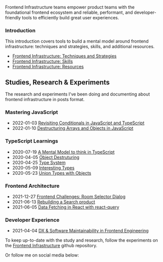 Frontend Infrastructure teams empower product teams with the foundational frontend ecosystem and reliable, performant, and developer-friendly tools to efficiently build great user experiences.

### Introduction

This introduction covers tools to build a mental model around frontend infrastructure: techniques and strategies, skills, and additional resources.

- [Frontend Infrastructure: Techniques and Strategies](/frontend-infrastructure-techniques-and-strategies)
- [Frontend Infrastructure: Skills](/frontend-infrastructure-skills)
- [Frontend Infrastructure: Resources](/frontend-infrastructure-resources)

<div class="series">

## Studies, Research & Experiments

The research and experiments I've been doing and documenting about frontend infrastructure in posts format.

### Mastering JavaScript

- <time class="date">2022-01-03</time> <span>[Revisiting Conditionals in JavaScript and TypeScript](/series/mastering-javascript/revisiting-conditionals-in-javascript-and-typescript)</span>
- <time class="date">2022-01-10</time> <span>[Destructuring Arrays and Objects in JavaScript](/series/mastering-javascript/destructuring-objects-and-arrays)</span>

### TypeScript Learnings

- <time class="date">2020-07-19</time> <span>[A Mental Model to think in TypeScript](/a-mental-model-to-think-in-typescript)</span>
- <time class="date">2020-04-05</time> <span>[Object Destruturing](/series/typescript-learnings/object-destructuring)</span>
- <time class="date">2020-04-25</time> <span>[Type System](/series/typescript-learnings/type-system)</span>
- <time class="date">2020-05-09</time> <span>[Interesting Types](/series/typescript-learnings/interesting-types)</span>
- <time class="date">2020-05-23</time> <span>[Union Types with Objects](/series/typescript-learnings/union-types-with-objects)</span>

### Frontend Architecture

- <time class="date">2021-12-27</time> <span>[Frontend Challenges: Room Selector Dialog](/series/frontend-challenges/findhotel-frontend-challenge)</span>
- <time class="date">2021-06-13</time> <span>[Rebuilding a Search product](/series/rebuilding-mercaris-search)</span>
- <time class="date">2021-06-05</time> <span>[Data Fetching in React with react-query](/data-fetching-in-react-with-react-query)</span>

### Developer Experience

- <time class="date">2021-04-04</time> <span>[DX & Software Maintainability in Frontend Engineering](/dx-and-software-maintainability-in-frontend-engineering)</span>

To keep up-to-date with the study and research, follow the experiments on the [Frontend Infrastructure](https://github.com/imteekay/frontend-infrastructure) github repository.

Or follow me on social media below:

</div>
